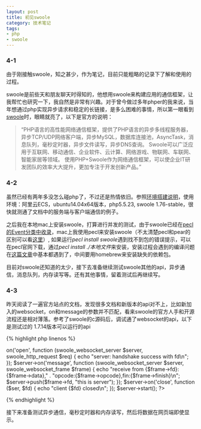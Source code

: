 ```yaml
---
layout: post
title: 初见swoole
category: 技术笔记
tags:
- php
- swoole
---
```





### 4-1 
由于刚接触swoole，知之甚少，作为笔记，目前只能粗略的记录下了解和使用的过程。

swoole是前些天和朋友聊天时得知的，他想用swoole来构建应用的通信框架，让我帮忙也研究一下，我自然是非常有兴趣。对于曾今做过多年phper的我来说，当年想通过php实现异步请求和稳定的长链接，是多么困难的事情，所以第一眼看到[swoole](http://www.swoole.com/)时，眼睛就亮了，以下是官方的说明：

> “PHP语言的高性能网络通信框架，提供了PHP语言的异步多线程服务器，异步TCP/UDP网络客户端，异步MySQL，数据库连接池，AsyncTask，消息队列，毫秒定时器，异步文件读写，异步DNS查询。
Swoole可以广泛应用于互联网、移动通信、企业软件、云计算、网络游戏、物联网、车联网、智能家居等领域。 使用PHP+Swoole作为网络通信框架，可以使企业IT研发团队的效率大大提升，更加专注于开发创新产品。”



### 4-2  
虽然已经有两年多没怎么碰php了，不过还是热情依旧。参照[环境搭建说明](https://github.com/LinkedDestiny/swoole-doc/blob/master/01-%E7%8E%AF%E5%A2%83%E6%90%AD%E5%BB%BA%E5%8F%8A%E6%89%A9%E5%B1%95%E5%AE%89%E8%A3%85.md)，使用环境：阿里云ECS，ubuntu14.04x64版本，php5.5.23, swoole 1.76-stable，很快就测通了文档中的服务端与客户端通信的例子。


之后我在本地mac上安装swoole，打算进行并发的测试，由于swoole已经在[pecl的Event分类中收录](https://pecl.php.net/packages.php)，mac上我使用pecl来安装swoole（不太清楚pecl和pear的区别可以看[这里](http://jingyan.baidu.com/article/e9fb46e1a3eb277521f76619.html)）, 如果运行*pecl install swoole*遇到找不到包的错误提示，可以在pecl官网下载，通过*pecl install ./本地文件*来安装，安装过程会遇到的编译问题在[这篇文章](http://blog.csdn.net/rsp19801226/article/details/44590803)中基本都遇到了，中间要用homebrew来安装缺失的依赖包。

目前对swoole还知道的太少，接下去准备继续测试swoole其他的api，异步通信，消息队列，内存读写等。还有其他事情，留着测试后再继续写。

### 4-3
昨天阅读了一遍官方站点的文档，发现很多文档和新版本的api对不上，比如新加入的websocket，on和message的参数并不匹配，看来swoole的官方人手和开源流程还是相对薄落。参考了swoole的c源码后，调试通了websocket的api，以下是测试过的 1.7.14版本可以运行的api

{% highlight php linenos %}
<?php
$server = new swoole_websocket_server("0.0.0.0", 9502);
$server->on('open', 
    function (swoole_websocket_server $server, swoole_http_request $req) {
        echo "server: handshake success with fd\n";
    });
$server->on('message', 
    function (swoole_websocket_server $server, swoole_websocket_frame $frame) {
        echo "receive from {$frame->fd}:{$frame->data},"
        . "opcode:{$frame->opcode},fin:{$frame->finish}\n";
        $server->push($frame->fd, "this is server");
    });
$server->on('close', function ($ser, $fd) {
    echo "client {$fd} closed\n";
});
$server->start();
?>
{% endhighlight %}

接下来准备测试异步通信，毫秒定时器和内存读写，然后将数据在网页端即使显示。

